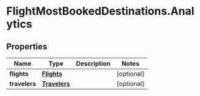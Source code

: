 # FlightMostBookedDestinations.Analytics

## Properties

Name | Type | Description | Notes
------------ | ------------- | ------------- | -------------
**flights** | [**Flights**](Flights.md) |  | [optional] 
**travelers** | [**Travelers**](Travelers.md) |  | [optional] 



